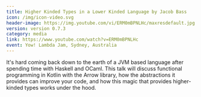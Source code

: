 ```yaml
---
title: Higher Kinded Types in a Lower Kinded Language by Jacob Bass
icon: /img/icon-video.svg
header-image: https://img.youtube.com/vi/ERM0mBPNLHc/maxresdefault.jpg
version: version 0.7.3
category: media
link: https://www.youtube.com/watch?v=ERM0mBPNLHc
event: Yow! Lambda Jam, Sydney, Australia
---
```

It's hard coming back down to the earth of a JVM based language after spending time with Haskell and OCaml. This talk will discuss functional programming in Kotlin with the Arrow library, how the abstractions it provides can improve your code, and how this magic that provides higher-kinded types works under the hood.
